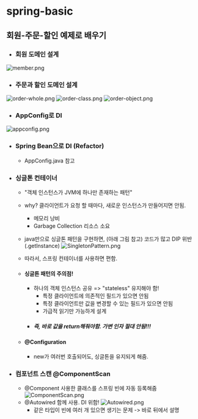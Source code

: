 # spring-basic

## 회원-주문-할인 예제로 배우기
- ### 회원 도메인 설계
![member.png](img/member.png)

- ### 주문과 할인 도메인 설계
![order-whole.png](img/order-whole.png)
![order-class.png](img/order-class.png)
![order-object.png](img/order-object.png)

- ### AppConfig로 DI
![appconfig.png](img/appconfig.png)

- ### Spring Bean으로 DI (Refactor)
  - AppConfig.java 참고

- ### 싱글톤 컨테이너
  - "객체 인스턴스가 JVM에 하나만 존재하는 패턴"
  - why? 클라이언트가 요청 할 때마다, 새로운 인스턴스가 만들어지면 안됨.
    - 메모리 낭비
    - Garbage Collection 리소스 소요
  
  - java만으로 싱글톤 패턴을 구현하면, (아래 그림 참고) 코드가 많고 DIP 위반 (.getInstance) 
  ![SingletonPattern.png](img/SingletonPattern.png)
  - 따라서, 스프링 컨테이너를 사용하면 편함.
  - #### 싱글톤 패턴의 주의점!
    - 하나의 객체 인스턴스 공유 => "stateless" 유지해야 함!
      - 특정 클라이언트에 의존적인 필드가 있으면 안됨
      - 특정 클라이언트만 값을 변경할 수 있는 필드가 있으면 안됨
      - 가급적 읽기만 가능하게 설계
    - ##### 즉, 바로 값을 return해줘야함. 가변 인자 절대 안됨!!!
  - #### @Configuration
    - new가 여러번 호출되어도, 싱글톤을 유지되게 해줌.

- ### 컴포넌트 스캔 @ComponentScan
  - @Component 사용한 클래스를 스프링 빈에 자동 등록해줌
  ![ComponentScan.png](img/ComponentScan.png)
  - @Autowired 함께 사용. DI 위함!
  ![Autowired.png](img/Autowired.png)
    - 같은 타입이 빈에 여러 개 있으면 생기는 문제 -> 바로 뒤에서 설명
  